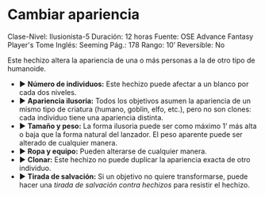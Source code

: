 # Cambiar apariencia

Clase-Nivel: Ilusionista-5
Duración: 12 horas
Fuente: OSE Advance Fantasy Player's Tome
Inglés: Seeming
Pág.: 178
Rango: 10’
Reversible: No

Este hechizo altera la apariencia de una o más personas a la de otro tipo de humanoide. 

- ▶ **Número de individuos:** Este hechizo puede afectar a un blanco por cada dos niveles.
- ▶ **Apariencia ilusoria:** Todos los objetivos asumen la apariencia de un mismo tipo de criatura (humano, goblin, elfo, etc.), pero no son clones: cada individuo tiene una apariencia distinta.
- ▶ **Tamaño y peso:** La forma ilusoria puede ser como máximo 1’ más alta o baja que la forma natural del lanzador. El peso aparente puede ser alterado de cualquier manera.
- ▶ **Ropa y equipo:** Pueden alterarse de cualquier manera.
- ▶ **Clonar:** Este hechizo no puede duplicar la apariencia exacta de otro individuo.
- ▶ **Tirada de salvación:** Si un objetivo no quiere transformarse, puede hacer una *tirada de salvación contra hechizos* para resistir el hechizo.